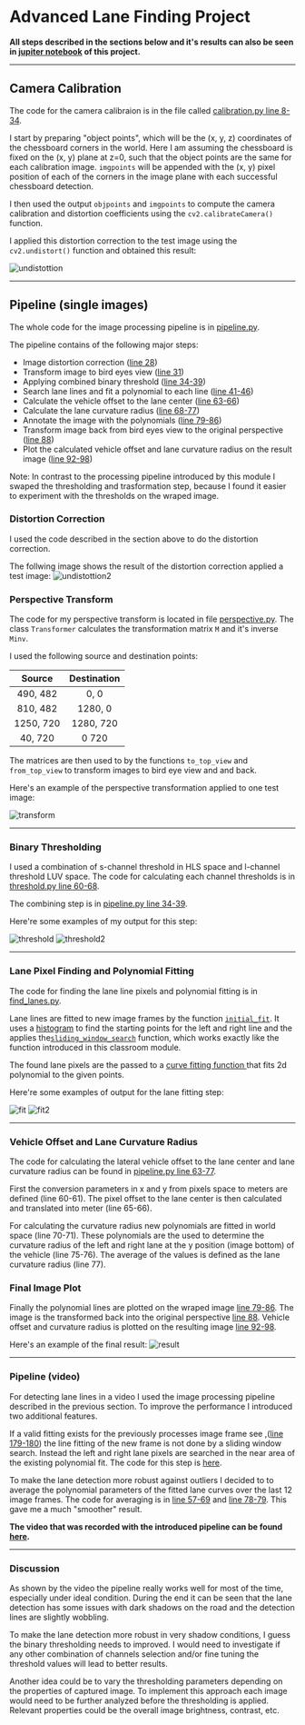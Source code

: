 # Advanced Lane Finding Project

**All steps described in the sections below and it's results can also be seen in
[jupiter notebook](./advanced_lane_finding.ipynb) of this project.**


---
## Camera Calibration

The code for the camera calibraion is in the file called [calibration.py line 8-34](./calibration.py#L8-L34).

I start by preparing "object points", which will be the (x, y, z) coordinates of the chessboard corners in the world.
Here I am assuming the chessboard is fixed on the (x, y) plane at z=0, such that the object points are the same
for each calibration image. 
`imgpoints` will be appended with the (x, y) pixel position of each of the corners in the image plane with each
successful chessboard detection.  

I then used the output `objpoints` and `imgpoints` to compute the camera calibration and distortion coefficients 
using the `cv2.calibrateCamera()` function. 

I applied this distortion correction to the test image using the `cv2.undistort()` function and obtained this result: 

![undistottion](./writeup_images/undistort.png)


---

## Pipeline (single images)

The whole code for the image processing pipeline is in [pipeline.py](./pipeline.py).

The pipeline contains of the following major steps:

* Image distortion correction ([line 28](./pipeline.py#L28))
* Transform image to bird eyes view ([line 31](./pipeline.py#L31))
* Applying combined binary threshold ([line 34-39](./pipeline.py#L34-L39))
* Search lane lines and fit a polynomial to each line ([line 41-46](./pipeline.py#L41-L46))
* Calculate the vehicle offset to the lane center ([line 63-66](./pipeline.py#L63-L66))
* Calculate the lane curvature radius ([line 68-77](./pipeline.py#L68-L77))
* Annotate the image with the polynomials ([line 79-86](./pipeline.py#L79-L86))
* Transform image back from bird eyes view to the original perspective ([line 88](./pipeline.py#L88))
* Plot the calculated vehicle offset and lane curvature radius on the result image ([line 92-98](./pipeline.py#L92-L98))

Note: In contrast to the processing pipeline introduced by this module I swaped the thresholding and trasformation step,
because I found it easier to experiment with the thresholds on the wraped image.

### Distortion Correction
I used the code described in the section above to do the distortion correction.

The follwing image shows the result of the distortion correction applied a test image:
![undistottion2](./writeup_images/undistort2.png)

### Perspective Transform
The code for my perspective transform is located in file [perspective.py](perspective.py).
The class `Transformer` calculates the transformation matrix `M` and it's inverse `Minv`.

 I used the following source and destination points:

| Source        | Destination   | 
|:-------------:|:-------------:| 
| 490, 482      | 0, 0         | 
| 810, 482      | 1280, 0      |
| 1250, 720     | 1280, 720    |
| 40, 720       | 0 720        |

The matrices are then used to by the functions `to_top_view` and `from_top_view` to transform
images to bird eye view and and back.

Here's an example of the perspective transformation applied to one test image:

![transform](./writeup_images/transform.png)

---

### Binary Thresholding

I used a combination of s-channel threshold in HLS space and l-channel threshold LUV space.
The code for calculating each channel thresholds is in [threshold.py line 60-68](threshold.py#L60-L68).

The combining step is in [pipeline.py line 34-39](./pipeline.py#L34-L39).

Here're some examples of my output for this step:

![threshold](./writeup_images/threshold.png)
![threshold2](./writeup_images/threshold2.png)

---

### Lane Pixel Finding and Polynomial Fitting
The code for finding the lane line pixels and polynomial fitting is in [find_lanes.py](find_lanes.py).

Lane lines are fitted to new image frames by the function [`initial_fit`](find_lanes.py#L3).
It uses a [histogram](find_lanes.py#L90-96) to find the starting points for the left and right line and
the applies the[`sliding_window_search`](find_lanes.py#L101) function, which works exactly like the function introduced 
in this classroom module.

The found lane pixels are the passed to a [curve fitting function ](find_lanes.py#L51) that fits 2d polynomial to
the given points.

Here're some examples of output for the lane fitting  step:

![fit](./writeup_images/fit.png)
![fit2](./writeup_images/fit2.png)

---

### Vehicle Offset and Lane Curvature Radius
The code for calculating the  lateral vehicle offset to the lane center and lane curvature radius can be found
in [pipeline.py line 63-77](pipeline.py#L63-L77).

First the conversion parameters in x and y from pixels space to meters are defined (line 60-61).
The pixel offset to the lane center is then calculated and translated into meter (line 65-66).

For calculating the curvature radius new polynomials are fitted in world space (line 70-71).
These polynomials are the used to determine the curvature radius of the left and right lane 
at the y position (image bottom) of the vehicle (line 75-76). The average of the values
is defined as the lane curvature radius (line 77).

### Final Image Plot
Finally the polynomial lines are plotted on the wraped image [line 79-86](./pipeline.py#L79-L86).
The image is the transformed back into the original perspective [line 88](./pipeline.py#L88).
Vehicle offset and curvature radius is plotted on the resulting image [line 92-98](./pipeline.py#L92-L98).


Here's an example of the final result:
![result](./writeup_images/result.png)

---

### Pipeline (video)

For detecting lane lines in a video I used the image processing pipeline described in the previous section.
To improve the performance I introduced two additional features.

If a valid fitting exists for the previously processes image frame see ,([line 179-180](./find_lanes.py#L179-L180))
the line fitting of the new frame is not done by a sliding window search. Instead the left and right lane pixels are
searched in the near area of the existing polynomial fit. The code for this step is [here](./find_lanes.py#L136).

To make the lane detection more robust against outliers I decided to to average the polynomial
parameters of the fitted lane curves over the last 12 image frames.
The code for averaging is in [line 57-69](./find_lanes.py#L57-L69) and [line 78-79](./find_lanes.py#L78-L79). This gave me a much "smoother" result.


**The video that was recorded with the introduced pipeline can be found [here](./output_videos/project_video_ouput.mp4).**

---
### Discussion

As shown by the video the pipeline really works well for most of the time, especially under ideal condition.
During the end it can be seen that the lane detection has some issues with dark shadows on the road and 
the detection lines are slightly wobbling.

To make the lane detection more robust in very shadow conditions, I guess the binary thresholding needs to improved.
I would need to investigate if any other combination of channels selection and/or fine tuning the threshold values
will lead to better results.

Another idea could be to vary the thresholding parameters depending on the properties of captured image.
To implement this approach each image would need to be further analyzed before the thresholding is applied.
Relevant properties could be the overall image brightness, contrast, etc.

